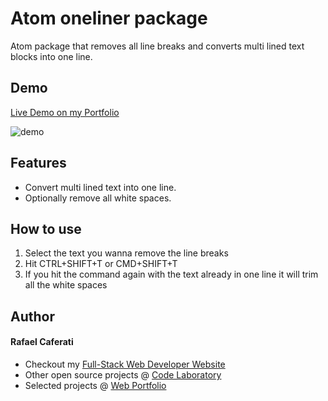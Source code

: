 # Atom oneliner package

Atom package that removes all line breaks and converts multi lined text blocks into one line.

## Demo

[Live Demo on my Portfolio](https://caferati.me/demo/one-liner)

![demo](http://i.imgur.com/VNOjU8C.gif)

## Features

* Convert multi lined text into one line.
* Optionally remove all white spaces.

## How to use
1. Select the text you wanna remove the line breaks
2. Hit CTRL+SHIFT+T or CMD+SHIFT+T
3. If you hit the command again with the text already in one line it will trim all the white spaces

## Author
#### Rafael Caferati
+ Checkout my <a href="https://caferati.me" title="Full-Stack Web Developer, UI/UX Javascript Specialist" target="_blank">Full-Stack Web Developer Website</a>
+ Other open source projects @ <a title="Web Software Developer Code Laboratory" target="_blank" href="https://caferati.me/labs">Code Laboratory</a>
+ Selected projects @ <a title="Web Software Developer Portfolio" target="_blank" href="https://caferati.me/portfolio">Web Portfolio</a>
